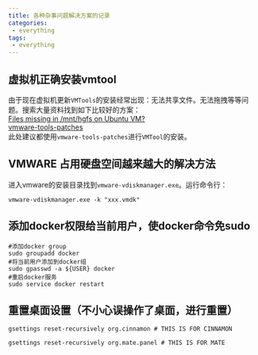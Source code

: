 ```yaml
---
title: 各种杂事问题解决方案的记录
categories:
 - everything
tags:
 - everything
---
```


## 虚拟机正确安装vmtool
由于现在虚拟机更新`VMTools`的安装经常出现：无法共享文件。无法拖拽等等问题。搜索大量资料找到如下比较好的方案：  
[Files missing in /mnt/hgfs on Ubuntu VM?](https://askubuntu.com/questions/591664/files-missing-in-mnt-hgfs-on-ubuntu-vm)  
[vmware-tools-patches](https://github.com/rasa/vmware-tools-patches)  
此处建议都使用`vmware-tools-patches`进行`VMTool`的安装。

## VMWARE 占用硬盘空间越来越大的解决方法
进入vmware的安装目录找到`vmware-vdiskmanager.exe`。运行命令行：
```
vmware-vdiskmanager.exe -k "xxx.vmdk"  
```


## 添加docker权限给当前用户，使docker命令免sudo
```
#添加docker group
sudo groupadd docker
#将当前用户添加到docker组
sudo gpasswd -a ${USER} docker
#重启docker服务
sudo service docker restart
```

## 重置桌面设置（不小心误操作了桌面，进行重置）
```
gsettings reset-recursively org.cinnamon # THIS IS FOR CINNAMON

gsettings reset-recursively org.mate.panel # THIS IS FOR MATE
```
